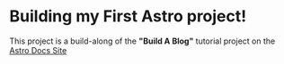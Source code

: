 # Building my First Astro project!


This project is a build-along of the **"Build A Blog"** tutorial project on the [Astro Docs Site](https://docs.astro.build/en/tutorial)
